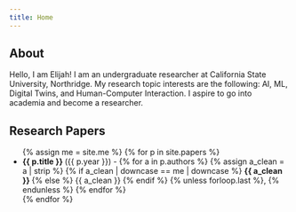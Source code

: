 ```yaml
---
title: Home
---
```


## **About**
Hello, I am Elijah! I am an undergraduate researcher at California State University, Northridge. My research topic interests are the following: AI, ML, Digital Twins, and Human-Computer Interaction. I aspire to go into academia and become a researcher. 

## Research Papers
<ul>
  {% assign me = site.me %}
  {% for p in site.papers %}
    <li>
      <strong>{{ p.title }} </strong> ({{ p.year }}) -
      {% for a in p.authors %}
      {% assign a_clean = a | strip %}
      {% if a_clean | downcase == me | downcase %}
        <strong>{{ a_clean }} </strong>
      {% else %}
        {{ a_clean }}
      {% endif %}
      {% unless forloop.last %}, {% endunless %}
    {% endfor %}
    </li>
{% endfor %}
</ul>
